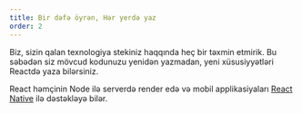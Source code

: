 ```yaml
---
title: Bir dəfə öyrən, Hər yerdə yaz
order: 2
---
```


Biz, sizin qalan texnologiya stekiniz haqqında heç bir təxmin etmirik. Bu səbədən siz mövcud kodunuzu yenidən yazmadan, yeni xüsusiyyətləri Reactdə yaza bilərsiniz.

React həmçinin Node ilə serverdə render edə və mobil applikasiyaları [React Native](https://facebook.github.io/react-native/) ilə dəstəkləyə bilər.
